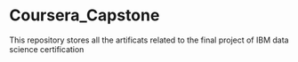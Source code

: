 # Coursera_Capstone
This repository stores all the artificats related to the final project of IBM data science certification
